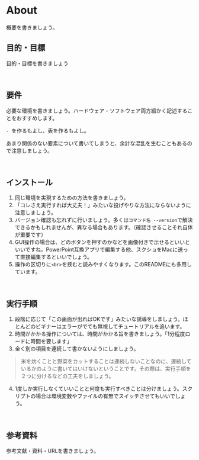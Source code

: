 # About

概要を書きましょう。

## 目的・目標

目的・目標を書きましょう

<br>

## 要件

必要な環境を書きましょう。ハードウェア・ソフトウェア両方細かく記述することをおすすめします。

`- `を作るもよし、表を作るもよし。

あまり関係のない要素について書いてしまうと、余計な混乱を生むこともあるので注意しましょう。

<br>

## インストール

1. 同じ環境を実現するための方法を書きましょう。
2. 「コレさえ実行すれば大丈夫！」みたいな投げやりな方法にならないように注意しましょう。
3. バージョン確認も忘れずに行いましょう。多くは`コマンド名 --version`で解決できるかもしれませんが、異なる場合もあります。（確認させることそれ自体が重要です）
4. GUI操作の場合は、どのボタンを押すのかなどを画像付きで示せるといいといいですね。PowerPoint互換アプリで編集する他、スクショをMacに送って直接編集するといいでしょう。
5. 操作の区切りに`<br>`を挟むと読みやすくなります。このREADMEにも多用しています。

<br>

## 実行手順

1. 段階に応じて「この画面が出ればOKです」みたいな誘導をしましょう。ほとんどのビギナーはエラーがでても無視してチュートリアルを追います。
2. 時間がかかる操作については、時間がかかる旨を書きましょう。「1分程度ロードに時間を要します」
3. 全く別の項目を連続して書かないようにしましょう。
> 米を炊くことと野菜をカットすることは連続しないことなのに、連続しているかのように書いてはいけないということです。その際は、実行手順を２つに分けるなどの工夫をしましょう。
4. 1度しか実行しなくていいことと何度も実行すべきことは分けましょう。スクリプトの場合は環境変数やファイルの有無でスイッチさせてもいいでしょう。

<br>

## 参考資料

参考文献・資料・URLを書きましょう。

<br>